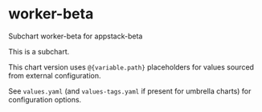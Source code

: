 # worker-beta

Subchart worker-beta for appstack-beta

This is a subchart.

This chart version uses `@{variable.path}` placeholders for values sourced from external configuration.

See `values.yaml` (and `values-tags.yaml` if present for umbrella charts) for configuration options.
